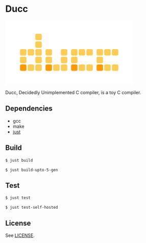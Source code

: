 # Ducc

![Ducc logo](./assets/logo.svg)

Ducc, Decidedly Unimplemented C compiler, is a toy C compiler.


## Dependencies

* gcc
* make
* [just](https://github.com/casey/just)


## Build

```
$ just build
```

```
$ just build-upto-5-gen
```


## Test

```
$ just test
```

```
$ just test-self-hosted
```


## License

See [LICENSE](./LICENSE).
